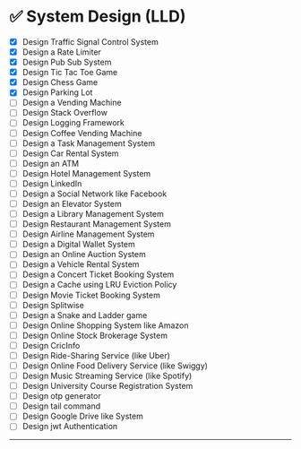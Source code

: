 # ✅ System Design (LLD)

- [x] Design Traffic Signal Control System
- [x] Design a Rate Limiter
- [x] Design Pub Sub System
- [x] Design Tic Tac Toe Game
- [x] Design Chess Game
- [x] Design Parking Lot
- [ ] Design a Vending Machine
- [ ] Design Stack Overflow
- [ ] Design Logging Framework
- [ ] Design Coffee Vending Machine
- [ ] Design a Task Management System
- [ ] Design Car Rental System
- [ ] Design an ATM
- [ ] Design Hotel Management System
- [ ] Design LinkedIn
- [ ] Design a Social Network like Facebook
- [ ] Design an Elevator System
- [ ] Design a Library Management System
- [ ] Design Restaurant Management System
- [ ] Design Airline Management System
- [ ] Design a Digital Wallet System
- [ ] Design an Online Auction System
- [ ] Design a Vehicle Rental System
- [ ] Design a Concert Ticket Booking System
- [ ] Design a Cache using LRU Eviction Policy
- [ ] Design Movie Ticket Booking System
- [ ] Design Splitwise
- [ ] Design a Snake and Ladder game
- [ ] Design Online Shopping System like Amazon
- [ ] Design Online Stock Brokerage System
- [ ] Design CricInfo
- [ ] Design Ride-Sharing Service (like Uber)
- [ ] Design Online Food Delivery Service (like Swiggy)
- [ ] Design Music Streaming Service (like Spotify)
- [ ] Design University Course Registration System
- [ ] Design otp generator
- [ ] Design tail command
- [ ] Design Google Drive like System
- [ ] Design jwt Authentication 

---

